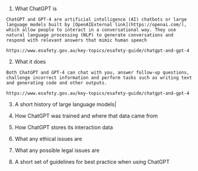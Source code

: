 1. What ChatGPT is

```
ChatGPT and GPT-4 are artificial intelligence (AI) chatbots or large language models built by [OpenAIExternal link](https://openai.com/), which allow people to interact in a conversational way. They use natural language processing (NLP) to generate conversations and respond with relevant answers that mimic human speech

https://www.esafety.gov.au/key-topics/esafety-guide/chatgpt-and-gpt-4
```


2. What it does
   
```
Both ChatGPT and GPT-4 can chat with you, answer follow-up questions, challenge incorrect information and perform tasks such as writing text and generating code and other outputs.

https://www.esafety.gov.au/key-topics/esafety-guide/chatgpt-and-gpt-4
```
   
3. A short history of large language models|
   
   
   
4. How ChatGPT was trained and where that data came from
   


5. How ChatGPT stores its interaction data
   

   
6. What any ethical issues are
   

   
7. What any possible legal issues are
   

   
8. A short set of guidelines for best practice when using ChatGPT
